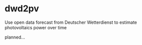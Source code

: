 # dwd2pv
Use open data forecast from Deutscher Wetterdienst to estimate photovoltaics power over time

planned...
